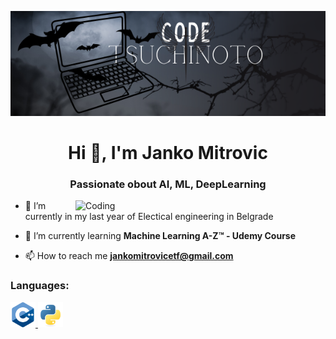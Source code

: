 <p align="center">
  <img src="Code.png" alt="Banner">
</p>
<h1 align="center">Hi 👋, I'm Janko Mitrovic</h1>
<h3 align="center">Passionate obout AI, ML, DeepLearning</h3>
<img align="right" alt="Coding" width="400" src="http://www.animated-gifs.fr/category_war/ninjas/64728481.gif">

- 🔭 I’m currently in my last year of Electical engineering in Belgrade

- 🌱 I’m currently learning **Machine Learning A-Z™ - Udemy Course**

- 📫 How to reach me **jankomitrovicetf@gmail.com**


<h3 align="left">Languages:</h3>
<p align="left"> <a href="https://www.w3schools.com/cpp/" target="_blank" rel="noreferrer"> <img src="https://raw.githubusercontent.com/devicons/devicon/master/icons/cplusplus/cplusplus-original.svg" alt="cplusplus" width="40" height="40"/> </a> <a href="https://www.python.org" target="_blank" rel="noreferrer"> <img src="https://raw.githubusercontent.com/devicons/devicon/master/icons/python/python-original.svg" alt="python" width="40" height="40"/> </a> </p>

